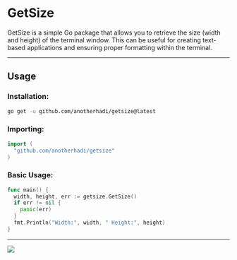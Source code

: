 <p align="center">
</p>

# GetSize

GetSize is a simple Go package that allows you to retrieve the size (width and height) of the terminal window. This can be useful for creating text-based applications and ensuring proper formatting within the terminal.


---

## Usage

### Installation:
```bash
go get -u github.com/anotherhadi/getsize@latest
```

### Importing:
```go
import (
  "github.com/anotherhadi/getsize"
)
```

### Basic Usage:
```go
func main() {
  width, height, err := getsize.GetSize()
  if err != nil {
    panic(err)
  }
  fmt.Println("Width:", width, " Height:", height)
}
```

---

<img src="https://img.buymeacoffee.com/button-api/?text=Buy me a cookie&emoji=🍪&slug=anotherhadi&button_colour=eed2cc&font_colour=000000&font_family=Inter&outline_colour=ffffff&coffee_colour=ff0000" />

